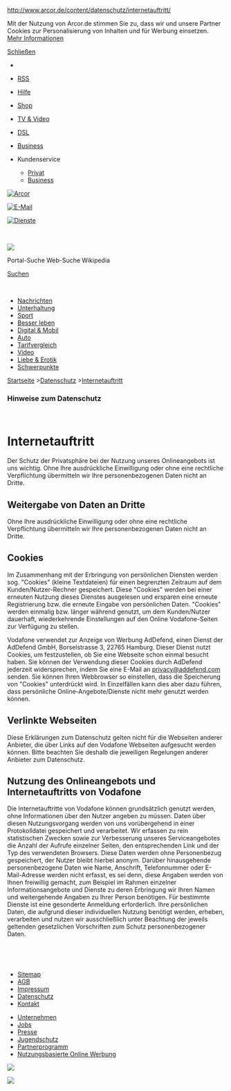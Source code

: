 http://www.arcor.de/content/datenschutz/internetauftritt/

Mit der Nutzung von Arcor.de stimmen Sie zu, dass wir und unsere Partner Cookies zur Personalisierung von Inhalten und für Werbung einsetzen. [Mehr Informationen](http://www.arcor.de/content/datenschutz/internetauftritt/)

<a href="" class="closeBtn button">Schließen</a>

-    

-   <a href="http://www.arcor.de/hilfe/rss" class="rss">RSS</a>
-   [Hilfe](http://www.arcor.de/hilfe/neu/index.php)
-   <a href="http://www.arcor.de/shop/" class="vf vfShop">Shop</a>
-   <a href="http://www.vodafone.de/tv/" class="vf">TV &amp; Video</a>
-   <a href="http://www.arcor.de/shop/dsl.html" class="vf">DSL</a>
-   <a href="http://www.vodafone.de/business.html" class="vf">Business</a>
-   <span class="vf">Kundenservice</span>
    -   [Privat](http://www.arcor.de/home/intern_track.php?path=%2Fpksc%2Findex_pub.jsp&name=topnavi-ksc-pk&kat=)
    -   [Business](http://www.arcor.de/home/intern_track.php?path=%2Fgksc%2Fhome.jsp&name=topnavi-ksc-gk&kat=)

[![Arcor](/imgs/_channelizer/arcor_logo.png "Arcor")](http://www.arcor.de/index.html)

[![E-Mail](/imgs/_channelizer/icon_email.png "E-Mail")](http://www.arcor.de/ums/ums_index.jsp)

[![Dienste](/imgs/_channelizer/icon_dienste.png "Dienste")](http://www.arcor.de/j1/onlinedienste/onlinedienste.jsp)

 

<img src="/content/govento/imgs/_channelizer/suche/portalLogo.gif" id="websearchLogo" />

Portal-Suche Web-Suche Wikipedia

<a href="" class="button">Suchen</a>

 

-   [<span itemprop="name">Nachrichten</span>](/content/aktuell)
-   [<span itemprop="name">Unterhaltung</span>](/content/unterhaltung)
-   [<span itemprop="name">Sport</span>](/content/sport)
-   [<span itemprop="name">Besser leben</span>](/content/leben)
-   [<span itemprop="name">Digital & Mobil</span>](/content/digital)
-   [<span itemprop="name">Auto</span>](/content/auto)
-   [<span itemprop="name">Tarifvergleich</span>](http://www.smartchecker.de/?campaign=3)
-   [<span itemprop="name">Video</span>](/content/video)
-   [<span itemprop="name">Liebe & Erotik</span>](/content/liebe_flirt)
-   [<span itemprop="name">Schwerpunkte</span>](/content/themen)

[<span itemprop="title">Startseite</span>](http://www.arcor.de)
&gt;[<span itemprop="title">Datenschutz</span>](/content/datenschutz)
&gt;[<span itemprop="title">Internetauftritt</span>](/content/datenschutz/internetauftritt)

### Hinweise zum Datenschutz

 

<span itemprop="headline">Internetauftritt</span>
=================================================

Der Schutz der Privatsphäre bei der Nutzung unseres Onlineangebots ist uns wichtig. Ohne Ihre ausdrückliche Einwilligung oder ohne eine rechtliche Verpflichtung übermitteln wir Ihre personenbezogenen Daten nicht an Dritte.

Weitergabe von Daten an Dritte
------------------------------

Ohne Ihre ausdrückliche Einwilligung oder ohne eine rechtliche Verpflichtung übermitteln wir Ihre personenbezogenen Daten nicht an Dritte.

Cookies
-------

Im Zusammenhang mit der Erbringung von persönlichen Diensten werden sog. "Cookies" (kleine Textdateien) für einen begrenzten Zeitraum auf dem Kunden/Nutzer-Rechner gespeichert. Diese "Cookies" werden bei einer erneuten Nutzung dieses Dienstes ausgelesen und ersparen eine erneute Registrierung bzw. die erneute Eingabe von persönlichen Daten.
"Cookies" werden einmalig bzw. länger während genutzt, um dem Kunden/Nutzer dauerhaft, wiederkehrende Einstellungen auf den Online Vodafone-Seiten zur Verfügung zu stellen.

Vodafone verwendet zur Anzeige von Werbung AdDefend, einen Dienst der AdDefend GmbH, Borselstrasse 3, 22765 Hamburg. Dieser Dienst nutzt Cookies, um festzustellen, ob Sie eine Webseite schon einmal besucht haben. Sie können der Verwendung dieser Cookies durch AdDefend jederzeit widersprechen, indem Sie eine E-Mail an <privacy@addefend.com> senden.
Sie können Ihren Webbrowser so einstellen, dass die Speicherung von "Cookies" unterdrückt wird. In Einzelfällen kann dies aber dazu führen, dass persönliche Online-Angebote/Dienste nicht mehr genutzt werden können.

Verlinkte Webseiten
-------------------

Diese Erklärungen zum Datenschutz gelten nicht für die Webseiten anderer Anbieter, die über Links auf den Vodafone Webseiten aufgesucht werden können.
Bitte beachten Sie deshalb die jeweiligen Regelungen anderer Anbieter zum Datenschutz.

Nutzung des Onlineangebots und Internetauftritts von Vodafone
-------------------------------------------------------------

Die Internetauftritte von Vodafone können grundsätzlich genutzt werden, ohne Informationen über den Nutzer angeben zu müssen. Daten über diesen Nutzungsvorgang werden von uns vorübergehend in einer Protokolldatei gespeichert und verarbeitet. Wir erfassen zu rein statistischen Zwecken sowie zur Verbesserung unseres Serviceangebotes die Anzahl der Aufrufe einzelner Seiten, den entsprechenden Link und der Typ des verwendeten Browsers. Diese Daten werden ohne Personenbezug gespeichert, der Nutzer bleibt hierbei anonym.
Darüber hinausgehende personenbezogene Daten wie Name, Anschrift, Telefonnummer oder E-Mail-Adresse werden nicht erfasst, es sei denn, diese Angaben werden von Ihnen freiwillig gemacht, zum Beispiel im Rahmen einzelner Informationsangebote und Dienste zu deren Erbringung wir Ihren Namen und weitergehende Angaben zu Ihrer Person benötigen.
Für bestimmte Dienste ist eine gesonderte Anmeldung erforderlich. Ihre persönlichen Daten, die aufgrund dieser individuellen Nutzung benötigt werden, erheben, verarbeiten und nutzen wir ausschließlich unter Beachtung der jeweils geltenden gesetzlichen Vorschriften zum Schutz personenbezogener Daten.

<span class="credit"></span>

 

 

-   [Sitemap](http://www.arcor.de/sitemap/index.html)
-   [AGB](/content/agb)
-   [Impressum](/content/impressum)
-   [Datenschutz](/content/datenschutz)
-   [Kontakt](/content/kontakt)

<!-- -->

-   [Unternehmen](http://www.vodafone.de/unternehmen/index.html)
-   [Jobs](http://www.vodafone.de/unternehmen/jobs.html)
-   [Presse](http://www.vodafone.de/unternehmen/presse.html)
-   [Jugendschutz](/content/jugendschutz)
-   [Partnerprogramm](http://www.arcor.de/beemto/servlet/beemClick?beemID=0836004586103f9fed940004)
-   [Nutzungsbasierte Online Werbung](http://ems.guj.de/service/oba)

<img src="http://www.arcor.de/pixel/cgi-bin/" id="countPixel" />

![](//vodafonegroup.122.2o7.net/b/ss/vodafonegroupdearcorprod/1/H.20.3--NS/0)


